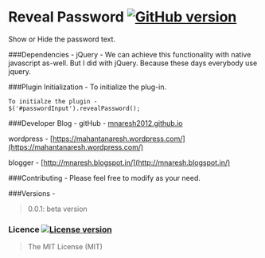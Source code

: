 # Reveal Password  [![GitHub version](http://img.shields.io/badge/version-0.0.1-brightgreen.svg)]()
Show or Hide the password text.

###Dependencies - 
jQuery - 
We can achieve this functionality with native javascript as-well. But I did with jQuery.
Because these days everybody use jquery.

###Plugin Initialization -
To initialize the plug-in.
```
To initialze the plugin -
$('#passwordInput').revealPassword();
```
###Developer Blog -
gitHub -  [mnaresh2012.github.io](http://mnaresh2012.github.io/index.html)

wordpress - [https://mahantanaresh.wordpress.com/](https://mahantanaresh.wordpress.com/)

blogger - [http://mnaresh.blogspot.in/](http://mnaresh.blogspot.in/)

###Contributing -
Please feel free to modify as your need.

###Versions -
> 0.0.1: beta version

### Licence [![License version](http://img.shields.io/badge/License-MIT-red.svg)]()
> The MIT License (MIT)

